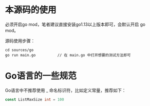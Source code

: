 # 本源码的使用

必须开启go mod，笔者建议直接安装go1.13以上版本即可，会默认开启 go mod。  

源码使用步骤：
```
cd sources/go
go run main.go          // 在 main.go 中打开想要的测试方法即可
```

# Go语言的一些规范

Go语言中不推荐使用 _ 命名标识符，比如定义常量，推荐如下：
```go
const ListMaxSize int = 100
```